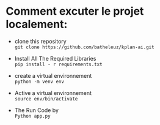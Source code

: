 # Comment excuter le projet localement:
- clone this repository <br/>
  `git clone https://github.com/batheleuz/kplan-ai.git`

-  Install All The Required Libraries <br>
    `pip install - r requirements.txt`

-  create a virtual environnement <br>
    `python -m venv env`
   
-  Active a virtual environnement <br>
    `source env/bin/activate`
   
-  The Run Code by<br>
  `Python app.py`
